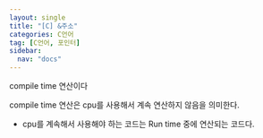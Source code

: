 ```yaml
---
layout: single
title: "[C] &주소"
categories: C언어
tag: [C언어, 포인터]
sidebar:
  nav: "docs"
---
```


compile time 연산이다

compile time 연산은 cpu를 사용해서 계속 연산하지 않음을 의미한다.

- cpu를 계속해서 사용해야 하는 코드는 Run time 중에 연산되는 코드다.
